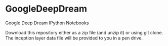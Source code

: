 # GoogleDeepDream
Google Deep Dream IPython Notebooks

Download this repository either as a zip file (and unzip it) or using git clone.
The inception layer data file will be provided to you in a pen drive.

